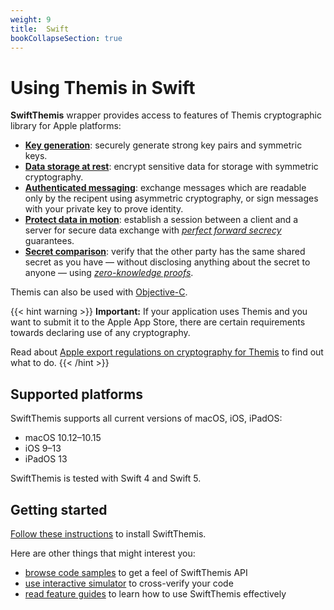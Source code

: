 ```yaml
---
weight: 9
title:  Swift
bookCollapseSection: true
---
```


# Using Themis in Swift

**SwiftThemis** wrapper provides access to features of Themis cryptographic library for Apple platforms:

- **[Key generation](features/#key-generation)**:
  securely generate strong key pairs and symmetric keys.
- **[Data storage at rest](features/#secure-cell)**:
  encrypt sensitive data for storage with symmetric cryptography.
- **[Authenticated messaging](features/#secure-message)**:
  exchange messages which are readable only by the recipent using asymmetric cryptography,
  or sign messages with your private key to prove identity.
- **[Protect data in motion](features/#secure-session)**:
  establish a session between a client and a server for secure data exchange
  with _[perfect forward secrecy](https://en.wikipedia.org/wiki/Forward_secrecy)_ guarantees.
- **[Secret comparison](features/#secure-comparator)**:
  verify that the other party has the same shared secret as you have —
  without disclosing anything about the secret to anyone —
  using _[zero-knowledge proofs](https://en.wikipedia.org/wiki/Zero-knowledge_proof)_.

Themis can also be used with [Objective-C](../objc/).

{{< hint warning >}}
**Important:**
If your application uses Themis and you want to submit it to the Apple App Store,
there are certain requirements towards declaring use of any cryptography.

Read about [Apple export regulations on cryptography for Themis](/docs/themis/regulations/apple-crypto-regulations/) to find out what to do.
{{< /hint >}}

## Supported platforms

SwiftThemis supports all current versions of macOS, iOS, iPadOS:

- macOS 10.12–10.15
- iOS 9–13
- iPadOS 13

SwiftThemis is tested with Swift 4 and Swift 5.

## Getting started

[Follow these instructions](installation/) to install SwiftThemis.

Here are other things that might interest you:

<!-- API docs when they are ready -->
- [browse code samples](examples/) to get a feel of SwiftThemis API
- [use interactive simulator](/docs/themis/debugging/themis-server/) to cross-verify your code
- [read feature guides](features/) to learn how to use SwiftThemis effectively
